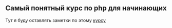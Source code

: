## Самый понятный курс по php для начинающих
Тут я буду оставлять заметки по этому [курсу](https://coursehunter.net/course/samyy-ponyatnyy-kurs-po-php-dlya-nachinayushchih?lesson=1)